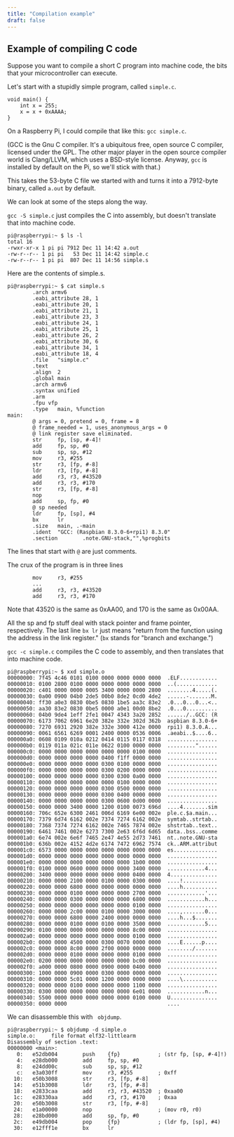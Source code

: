 ```yaml
---
title: "Compilation example"
draft: false
---
```


## Example of compiling C code ##

Suppose you want to compile a short C program into machine code, the bits that your microcontroller can execute.

Let's start with a stupidly simple program, called `simple.c`.

```
void main() {
    int x = 255;
    x = x + 0xAAAA;
}
```

On a Raspberry Pi, I could compile that like this: `gcc simple.c`.

(GCC is the Gnu C compiler. It's a ubiquitous free, open source C compiler, licensed under the GPL. The other major player in the open source compiler world is Clang/LLVM, which uses a BSD-style license. Anyway, `gcc` is installed by default on the Pi, so we'll stick with that.)

This takes the 53-byte C file we started with and turns it into a 7912-byte binary, called `a.out` by default.

We can look at some of the steps along the way.

`gcc -S simple.c` just compiles the C into assembly, but doesn't translate that into machine code.

```
pi@raspberrypi:~ $ ls -l
total 16
-rwxr-xr-x 1 pi pi 7912 Dec 11 14:42 a.out
-rw-r--r-- 1 pi pi   53 Dec 11 14:42 simple.c
-rw-r--r-- 1 pi pi  807 Dec 11 14:56 simple.s
```

Here are the contents of simple.s.

```
pi@raspberrypi:~ $ cat simple.s
        .arch armv6
        .eabi_attribute 28, 1
        .eabi_attribute 20, 1
        .eabi_attribute 21, 1
        .eabi_attribute 23, 3
        .eabi_attribute 24, 1
        .eabi_attribute 25, 1
        .eabi_attribute 26, 2
        .eabi_attribute 30, 6
        .eabi_attribute 34, 1
        .eabi_attribute 18, 4
        .file   "simple.c"
        .text
        .align  2
        .global main
        .arch armv6
        .syntax unified
        .arm
        .fpu vfp
        .type   main, %function
main:
        @ args = 0, pretend = 0, frame = 8
        @ frame_needed = 1, uses_anonymous_args = 0
        @ link register save eliminated.
        str     fp, [sp, #-4]!
        add     fp, sp, #0
        sub     sp, sp, #12
        mov     r3, #255
        str     r3, [fp, #-8]
        ldr     r3, [fp, #-8]
        add     r3, r3, #43520
        add     r3, r3, #170
        str     r3, [fp, #-8]
        nop
        add     sp, fp, #0
        @ sp needed
        ldr     fp, [sp], #4
        bx      lr
        .size   main, .-main
        .ident  "GCC: (Raspbian 8.3.0-6+rpi1) 8.3.0"
        .section        .note.GNU-stack,"",%progbits
```

The lines that start with `@` are just comments.

The crux of the program is in three lines

```
        mov     r3, #255
        ...
        add     r3, r3, #43520
        add     r3, r3, #170
```

Note that 43520 is the same as 0xAA00, and 170 is the same as 0x00AA.

All the sp and fp stuff deal with stack pointer and frame pointer, respectively. The last line `bx lr` just means "return from the function using the address in the link register." (`bx` stands for "branch and exchange.")

`gcc -c simple.c` compiles the C code to assembly, and then translates that into machine code.

```
pi@raspberrypi:~ $ xxd simple.o
00000000: 7f45 4c46 0101 0100 0000 0000 0000 0000  .ELF............
00000010: 0100 2800 0100 0000 0000 0000 0000 0000  ..(.............
00000020: c401 0000 0000 0005 3400 0000 0000 2800  ........4.....(.
00000030: 0a00 0900 04b0 2de5 00b0 8de2 0cd0 4de2  ......-.......M.
00000040: ff30 a0e3 0830 0be5 0830 1be5 aa3c 83e2  .0...0...0...<..
00000050: aa30 83e2 0830 0be5 0000 a0e1 00d0 8be2  .0...0..........
00000060: 04b0 9de4 1eff 2fe1 0047 4343 3a20 2852  ....../..GCC: (R
00000070: 6173 7062 6961 6e20 382e 332e 302d 362b  aspbian 8.3.0-6+
00000080: 7270 6931 2920 382e 332e 3000 412e 0000  rpi1) 8.3.0.A...
00000090: 0061 6561 6269 0001 2400 0000 0536 0006  .aeabi..$....6..
000000a0: 0608 0109 010a 0212 0414 0115 0117 0318  ................
000000b0: 0119 011a 021c 011e 0622 0100 0000 0000  ........."......
000000c0: 0000 0000 0000 0000 0000 0000 0100 0000  ................
000000d0: 0000 0000 0000 0000 0400 f1ff 0000 0000  ................
000000e0: 0000 0000 0000 0000 0300 0100 0000 0000  ................
000000f0: 0000 0000 0000 0000 0300 0200 0000 0000  ................
00000100: 0000 0000 0000 0000 0300 0300 0a00 0000  ................
00000110: 0000 0000 0000 0000 0000 0100 0000 0000  ................
00000120: 0000 0000 0000 0000 0300 0500 0000 0000  ................
00000130: 0000 0000 0000 0000 0300 0400 0000 0000  ................
00000140: 0000 0000 0000 0000 0300 0600 0d00 0000  ................
00000150: 0000 0000 3400 0000 1200 0100 0073 696d  ....4........sim
00000160: 706c 652e 6300 2461 006d 6169 6e00 002e  ple.c.$a.main...
00000170: 7379 6d74 6162 002e 7374 7274 6162 002e  symtab..strtab..
00000180: 7368 7374 7274 6162 002e 7465 7874 002e  shstrtab..text..
00000190: 6461 7461 002e 6273 7300 2e63 6f6d 6d65  data..bss..comme
000001a0: 6e74 002e 6e6f 7465 2e47 4e55 2d73 7461  nt..note.GNU-sta
000001b0: 636b 002e 4152 4d2e 6174 7472 6962 7574  ck..ARM.attribut
000001c0: 6573 0000 0000 0000 0000 0000 0000 0000  es..............
000001d0: 0000 0000 0000 0000 0000 0000 0000 0000  ................
000001e0: 0000 0000 0000 0000 0000 0000 1b00 0000  ................
000001f0: 0100 0000 0600 0000 0000 0000 3400 0000  ............4...
00000200: 3400 0000 0000 0000 0000 0000 0400 0000  4...............
00000210: 0000 0000 2100 0000 0100 0000 0300 0000  ....!...........
00000220: 0000 0000 6800 0000 0000 0000 0000 0000  ....h...........
00000230: 0000 0000 0100 0000 0000 0000 2700 0000  ............'...
00000240: 0800 0000 0300 0000 0000 0000 6800 0000  ............h...
00000250: 0000 0000 0000 0000 0000 0000 0100 0000  ................
00000260: 0000 0000 2c00 0000 0100 0000 3000 0000  ....,.......0...
00000270: 0000 0000 6800 0000 2400 0000 0000 0000  ....h...$.......
00000280: 0000 0000 0100 0000 0100 0000 3500 0000  ............5...
00000290: 0100 0000 0000 0000 0000 0000 8c00 0000  ................
000002a0: 0000 0000 0000 0000 0000 0000 0100 0000  ................
000002b0: 0000 0000 4500 0000 0300 0070 0000 0000  ....E......p....
000002c0: 0000 0000 8c00 0000 2f00 0000 0000 0000  ......../.......
000002d0: 0000 0000 0100 0000 0000 0000 0100 0000  ................
000002e0: 0200 0000 0000 0000 0000 0000 bc00 0000  ................
000002f0: a000 0000 0800 0000 0900 0000 0400 0000  ................
00000300: 1000 0000 0900 0000 0300 0000 0000 0000  ................
00000310: 0000 0000 5c01 0000 1200 0000 0000 0000  ....\...........
00000320: 0000 0000 0100 0000 0000 0000 1100 0000  ................
00000330: 0300 0000 0000 0000 0000 0000 6e01 0000  ............n...
00000340: 5500 0000 0000 0000 0000 0000 0100 0000  U...............
00000350: 0000 0000                                ....
```

We can disassemble this with ` objdump`.

```
pi@raspberrypi:~ $ objdump -d simple.o
simple.o:     file format elf32-littlearm
Disassembly of section .text:
00000000 <main>:
   0:   e52db004        push    {fp}            ; (str fp, [sp, #-4]!)
   4:   e28db000        add     fp, sp, #0
   8:   e24dd00c        sub     sp, sp, #12
   c:   e3a030ff        mov     r3, #255        ; 0xff
  10:   e50b3008        str     r3, [fp, #-8]
  14:   e51b3008        ldr     r3, [fp, #-8]
  18:   e2833caa        add     r3, r3, #43520  ; 0xaa00
  1c:   e28330aa        add     r3, r3, #170    ; 0xaa
  20:   e50b3008        str     r3, [fp, #-8]
  24:   e1a00000        nop                     ; (mov r0, r0)
  28:   e28bd000        add     sp, fp, #0
  2c:   e49db004        pop     {fp}            ; (ldr fp, [sp], #4)
  30:   e12fff1e        bx      lr
```
